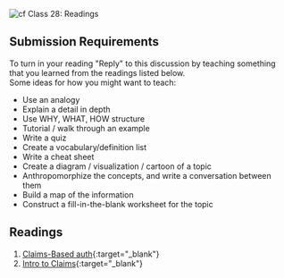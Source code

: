 ![cf](http://i.imgur.com/7v5ASc8.png) Class 28: Readings

## Submission Requirements

To turn in your reading "Reply" to this discussion by teaching something that you learned from the 
readings listed below.
<br />
Some ideas for how you might want to teach:
- Use an analogy
- Explain a detail in depth
- Use WHY, WHAT, HOW structure
- Tutorial / walk through an example
- Write a quiz
- Create a vocabulary/definition list
- Write a cheat sheet
- Create a diagram / visualization / cartoon of a topic
- Anthropomorphize the concepts, and write a conversation between them
- Build a map of the information
- Construct a fill-in-the-blank worksheet for the topic

## Readings
1. [Claims-Based auth](https://docs.microsoft.com/en-us/aspnet/core/security/authorization/claims?view=aspnetcore-2.1){:target="_blank"} 
2. [Intro to Claims](https://andrewlock.net/introduction-to-authentication-with-asp-net-core/){:target="_blank"} 